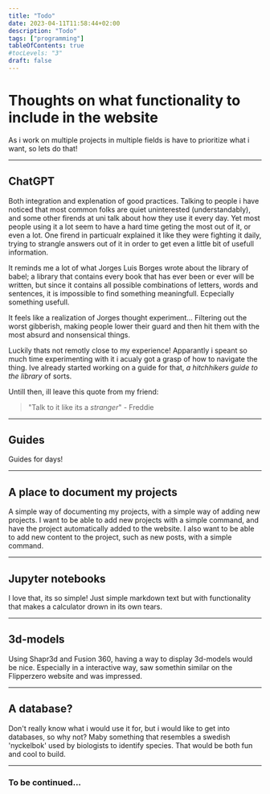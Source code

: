 ```yaml
---
title: "Todo"
date: 2023-04-11T11:58:44+02:00
description: "Todo"
tags: ["programming"]
tableOfContents: true
#tocLevels: "3"
draft: false
---
```


# Thoughts on what functionality to include in the website

As i work on multiple projects in multiple fields is have to prioritize what i want, so lets do that!

---

## ChatGPT

Both integration and explenation of good practices.
Talking to people i have noticed that most common folks are quiet uninterested (understandably), and some other firends at uni talk about how they use it every day. Yet most people using it a lot seem to have a hard time geting the most out of it, or even a lot. One firend in particualr explained it like they were fighting it daily, trying to strangle answers out of it in order to get even a little bit of usefull information. 

It reminds me a lot of what Jorges Luis Borges wrote about the library of babel; a library that contains every book that has ever been or ever will be written, but since it contains all possible combinations of letters, words and sentences, it is impossible to find something meaningfull. Ecpecially something usefull.

It feels like a realization of Jorges thought experiment... Filtering out the worst gibberish, making people lower their guard and then hit them with the most absurd and nonsensical things. 

Luckily thats not remotly close to my experience! Apparantly i speant so much time experimenting with it i acualy got a grasp of how to navigate the thing. Ive already started working on a guide for that, *a hitchhikers guide to the library* of sorts. 

Untill then, ill leave this quote from my friend: 
> "Talk to it like its a *stranger*" - Freddie

---

## Guides

Guides for days!

---

## A place to document my projects

A simple way of documenting my projects, with a simple way of adding new projects. I want to be able to add new projects with a simple command, and have the project automatically added to the website. I also want to be able to add new content to the project, such as new posts, with a simple command.

---

## Jupyter notebooks

I love that, its so simple! Just simple markdown text but with functionality that makes a calculator drown in its own tears.

---

## 3d-models

Using Shapr3d and Fusion 360, having a way to display 3d-models would be nice. Especially in a interactive way, saw somethin similar on the Flipperzero website and was impressed.

---

## A database?

Don't really know what i would use it for, but i would like to get into databases, so why not? Maby something that resembles a swedish 'nyckelbok' used by biologists to identify species. That would be both fun and cool to build.

---


### To be continued...
